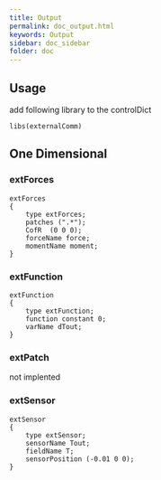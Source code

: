 ```yaml
---
title: Output
permalink: doc_output.html
keywords: Output
sidebar: doc_sidebar
folder: doc
---
```


## Usage

add following library to the controlDict

```
libs(externalComm)
```


## One Dimensional

### extForces

```
extForces
{
    type extForces;
    patches (".*");
    CofR  (0 0 0);
    forceName force;
    momentName moment;
}
```

### extFunction

```
extFunction
{
    type extFunction;
    function constant 0;
    varName dTout;
}
```

### extPatch

not implented

### extSensor

```
extSensor
{
    type extSensor;
    sensorName Tout;
    fieldName T;
    sensorPosition (-0.01 0 0);
}
```
